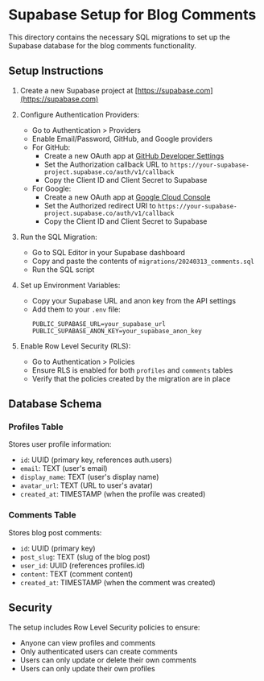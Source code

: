 # Supabase Setup for Blog Comments

This directory contains the necessary SQL migrations to set up the Supabase database for the blog comments functionality.

## Setup Instructions

1. Create a new Supabase project at [https://supabase.com](https://supabase.com)

2. Configure Authentication Providers:
   - Go to Authentication > Providers
   - Enable Email/Password, GitHub, and Google providers
   - For GitHub:
     - Create a new OAuth app at [GitHub Developer Settings](https://github.com/settings/developers)
     - Set the Authorization callback URL to `https://your-supabase-project.supabase.co/auth/v1/callback`
     - Copy the Client ID and Client Secret to Supabase
   - For Google:
     - Create a new OAuth app at [Google Cloud Console](https://console.cloud.google.com/apis/credentials)
     - Set the Authorized redirect URI to `https://your-supabase-project.supabase.co/auth/v1/callback`
     - Copy the Client ID and Client Secret to Supabase

3. Run the SQL Migration:
   - Go to SQL Editor in your Supabase dashboard
   - Copy and paste the contents of `migrations/20240313_comments.sql`
   - Run the SQL script

4. Set up Environment Variables:
   - Copy your Supabase URL and anon key from the API settings
   - Add them to your `.env` file:
     ```
     PUBLIC_SUPABASE_URL=your_supabase_url
     PUBLIC_SUPABASE_ANON_KEY=your_supabase_anon_key
     ```

5. Enable Row Level Security (RLS):
   - Go to Authentication > Policies
   - Ensure RLS is enabled for both `profiles` and `comments` tables
   - Verify that the policies created by the migration are in place

## Database Schema

### Profiles Table
Stores user profile information:
- `id`: UUID (primary key, references auth.users)
- `email`: TEXT (user's email)
- `display_name`: TEXT (user's display name)
- `avatar_url`: TEXT (URL to user's avatar)
- `created_at`: TIMESTAMP (when the profile was created)

### Comments Table
Stores blog post comments:
- `id`: UUID (primary key)
- `post_slug`: TEXT (slug of the blog post)
- `user_id`: UUID (references profiles.id)
- `content`: TEXT (comment content)
- `created_at`: TIMESTAMP (when the comment was created)

## Security

The setup includes Row Level Security policies to ensure:
- Anyone can view profiles and comments
- Only authenticated users can create comments
- Users can only update or delete their own comments
- Users can only update their own profiles